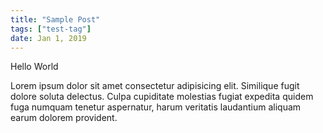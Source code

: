 ```yaml
---
title: "Sample Post"
tags: ["test-tag"]
date: Jan 1, 2019
---
```


Hello World

<p>
        Lorem ipsum dolor sit amet consectetur adipisicing elit. Similique fugit dolore soluta delectus. Culpa cupiditate molestias fugiat expedita quidem fuga numquam tenetur aspernatur, harum veritatis laudantium aliquam earum dolorem provident.
</p>